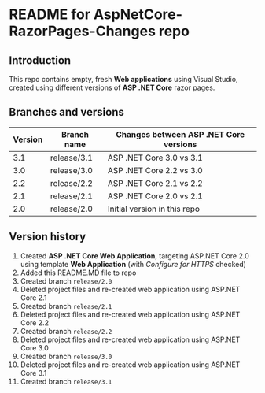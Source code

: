 # README for AspNetCore-RazorPages-Changes repo

## Introduction

This repo contains empty, fresh **Web applications** using Visual Studio, created using different versions of **ASP .NET Core** razor pages.

## Branches and versions

Version | Branch name | Changes between ASP .NET Core versions |
------- | ----------- | ---------------------------------------|
3.1     | release/3.1 | ASP .NET Core 3.0 vs 3.1              |
3.0     | release/3.0 | ASP .NET Core 2.2 vs 3.0              |
2.2     | release/2.2 | ASP .NET Core 2.1 vs 2.2              |
2.1     | release/2.1 | ASP .NET Core 2.0 vs 2.1              |
2.0     | release/2.0 | Initial version in this repo           |

## Version history

1. Created **ASP .NET Core Web Application**, targeting ASP.NET Core 2.0 using template **Web Application** (with *Configure for HTTPS* checked)
2. Added this README.MD file to repo
3. Created branch `release/2.0`
4. Deleted project files and re-created web application using ASP.NET Core 2.1
5. Created branch `release/2.1`
6. Deleted project files and re-created web application using ASP.NET Core 2.2
7. Created branch `release/2.2`
8. Deleted project files and re-created web application using ASP.NET Core 3.0
9. Created branch `release/3.0`
10. Deleted project files and re-created web application using ASP.NET Core 3.1
11. Created branch `release/3.1`
